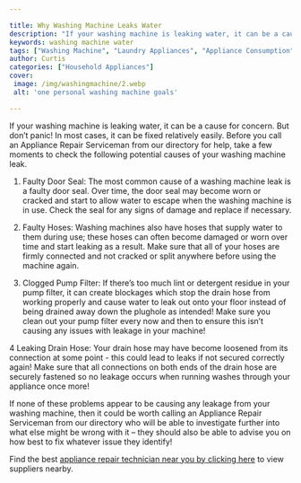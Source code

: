 ```yaml
---

title: Why Washing Machine Leaks Water
description: "If your washing machine is leaking water, it can be a cause for concern. But don’t panic! In most cases, it can be fixed relativel...read now to learn more"
keywords: washing machine water
tags: ["Washing Machine", "Laundry Appliances", "Appliance Consumption", "Clean Appliance"]
author: Curtis
categories: ["Household Appliances"]
cover: 
 image: /img/washingmachine/2.webp
 alt: 'one personal washing machine goals'

---
```


If your washing machine is leaking water, it can be a cause for concern. But don’t panic! In most cases, it can be fixed relatively easily. Before you call an Appliance Repair Serviceman from our directory for help, take a few moments to check the following potential causes of your washing machine leak.

1. Faulty Door Seal: The most common cause of a washing machine leak is a faulty door seal. Over time, the door seal may become worn or cracked and start to allow water to escape when the washing machine is in use. Check the seal for any signs of damage and replace if necessary.

2. Faulty Hoses: Washing machines also have hoses that supply water to them during use; these hoses can often become damaged or worn over time and start leaking as a result. Make sure that all of your hoses are firmly connected and not cracked or split anywhere before using the machine again.

3. Clogged Pump Filter: If there’s too much lint or detergent residue in your pump filter, it can create blockages which stop the drain hose from working properly and cause water to leak out onto your floor instead of being drained away down the plughole as intended! Make sure you clean out your pump filter every now and then to ensure this isn’t causing any issues with leakage in your machine! 

4 Leaking Drain Hose: Your drain hose may have become loosened from its connection at some point - this could lead to leaks if not secured correctly again! Make sure that all connections on both ends of the drain hose are securely fastened so no leakage occurs when running washes through your appliance once more! 

If none of these problems appear to be causing any leakage from your washing machine, then it could be worth calling an Appliance Repair Serviceman from our directory who will be able to investigate further into what else might be wrong with it – they should also be able to advise you on how best to fix whatever issue they identify!

Find the best <a href="/pages/appliance-repair-technicians/">appliance repair technician near you by clicking here</a> to view suppliers nearby.
